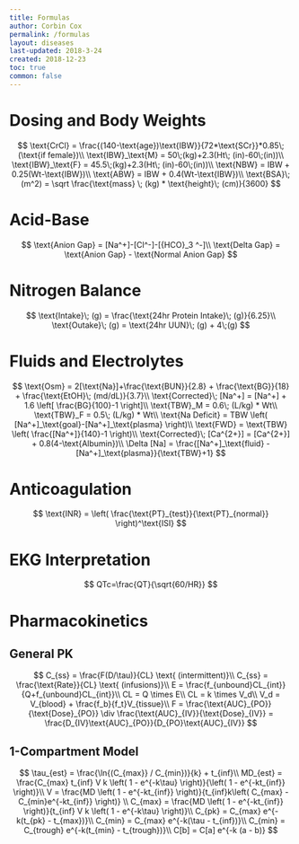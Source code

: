 ```yaml
---
title: Formulas
author: Corbin Cox
permalink: /formulas
layout: diseases
last-updated: 2018-3-24
created: 2018-12-23
toc: true
common: false
---
```


# Dosing and Body Weights

$$
\text{CrCl} = \frac{(140-\text{age})\text{IBW}}{72*\text{SCr}}*0.85\; (\text{if female})\\
\text{IBW}_\text{M} = 50\;(kg)+2.3(Ht\; (in)-60\;(in))\\
\text{IBW}_\text{F} = 45.5\;(kg)+2.3(Ht\; (in)-60\;(in))\\
\text{NBW} = IBW + 0.25(Wt-\text{IBW})\\
\text{ABW} = IBW + 0.4(Wt-\text{IBW})\\
\text{BSA}\; (m^2) = \sqrt \frac{\text{mass} \; (kg) * \text{height}\; (cm)}{3600}
$$

# Acid-Base

$$
\text{Anion Gap} = [Na^+]-[Cl^-]-[{HCO}_3 ^-]\\
\text{Delta Gap} = \text{Anion Gap} - \text{Normal Anion Gap}
$$

# Nitrogen Balance

$$
\text{Intake}\; (g) = \frac{\text{24hr Protein Intake}\; (g)}{6.25}\\
\text{Outake}\; (g) = \text{24hr UUN}\; (g) + 4\;(g)
$$

# Fluids and Electrolytes

$$
\text{Osm} = 2[\text{Na}]+\frac{\text{BUN}}{2.8} + \frac{\text{BG}}{18} + \frac{\text{EtOH}\; (md/dL)}{3.7}\\
\text{Corrected}\; [Na^+] = [Na^+] + 1.6 \left[ \frac{BG}{100}-1 \right]\\
\text{TBW}_M = 0.6\; (L/kg) * Wt\\
\text{TBW}_F = 0.5\; (L/kg) * Wt\\
\text{Na Deficit} = TBW \left( [Na^+]_\text{goal}-[Na^+]_\text{plasma}  \right)\\
\text{FWD} = \text{TBW} \left(  \frac{[Na^+]}{140}-1 \right)\\
\text{Corrected}\; [Ca^{2+}] = [Ca^{2+}] + 0.8(4-\text{Albumin})\\
\Delta [Na] = \frac{[Na^+]_\text{fluid} - [Na^+]_\text{plasma}}{\text{TBW}+1}
$$

# Anticoagulation

$$
\text{INR} = \left(  \frac{\text{PT}_{test}}{\text{PT}_{normal}} \right)^\text{ISI}
$$

# EKG Interpretation

$$
QTc=\frac{QT}{\sqrt{60/HR}}
$$

# Pharmacokinetics 

## General PK

$$
C_{ss} = \frac{F(D/\tau)}{CL} \text{ (intermittent)}\\
C_{ss} = \frac{\text{Rate}}{CL} \text{ (infusions)}\\
E = \frac{f_{unbound}CL_{int}}{Q+f_{unbound}CL_{int}}\\
CL = Q \times E\\
CL = k \times V_d\\
V_d = V_{blood} + \frac{f_b}{f_t}V_{tissue}\\
F = \frac{\text{AUC}_{PO}}{\text{Dose}_{PO}} \div \frac{\text{AUC}_{IV}}{\text{Dose}_{IV}} = \frac{D_{IV}\text{AUC}_{PO}}{D_{PO}\text{AUC}_{IV}}
$$

## 1-Compartment Model

$$
\tau_{est} = \frac{\ln{(C_{max}} / C_{min})}{k} + t_{inf}\\
MD_{est} = \frac{C_{max} t_{inf} V k \left( 1 - e^{-k\tau} \right)}{\left( 1 - e^{-kt_{inf}} \right)}\\
V = \frac{MD \left( 1 - e^{-kt_{inf}} \right)}{t_{inf}k\left( C_{max} - C_{min}e^{-kt_{inf}} \right)} \\
C_{max} = \frac{MD \left( 1 - e^{-kt_{inf}} \right)}{t_{inf} V k \left( 1 - e^{-k\tau} \right)}\\
C_{pk} = C_{max} e^{-k(t_{pk} - t_{max})}\\
C_{min} =  C_{max} e^{-k(\tau - t_{inf})}\\
C_{min} = C_{trough} e^{-k(t_{min} - t_{trough})}\\
C[b] = C[a] e^{-k (a - b)}
$$
